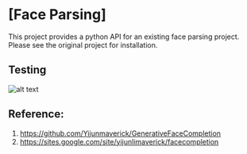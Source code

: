 # [Face Parsing]

This project provides a python API for an existing face parsing project. Please see the original project for installation. 

## Testing

![alt text](https://github.com/cunjian/face_alignment/blob/master/demo_result.jpg "Logo Title Text 1")


## Reference:

1. https://github.com/Yijunmaverick/GenerativeFaceCompletion
2. https://sites.google.com/site/yijunlimaverick/facecompletion

